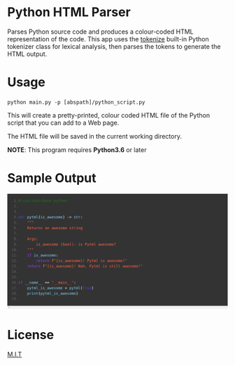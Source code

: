 # Python HTML Parser

Parses Python source code and produces a colour-coded HTML representation of the code. 
This app uses the <a href="https://docs.python.org/3/library/tokenize.html">tokenize</a> 
built-in Python tokenizer class for lexical analysis, then parses the tokens to generate 
the HTML output.

# Usage

<code>python main.py -p [abspath]/python_script.py</code>

This will create a pretty-printed, colour coded HTML file of the Python script that you
can add to a Web page.

The HTML file will be saved in the current working directory.

<b>NOTE</b>: This program requires <b>Python3.6</b> or later 

# Sample Output

![Sample HTML Output](/imgs/sample.png)

# License

<a href="https://github.com/sedexdev/python_html_parser/blob/main/LICENSE">M.I.T</a>
